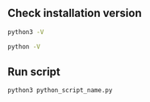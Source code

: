 


## Check installation version



```sh
python3 -V

python -V
```

## Run script


```sh
python3 python_script_name.py
```